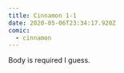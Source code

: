 ```yaml
---
title: Cinnamon 1-1
date: 2020-05-06T23:34:17.920Z
comic:
  - cinnamon
---
```

Body is required I guess.